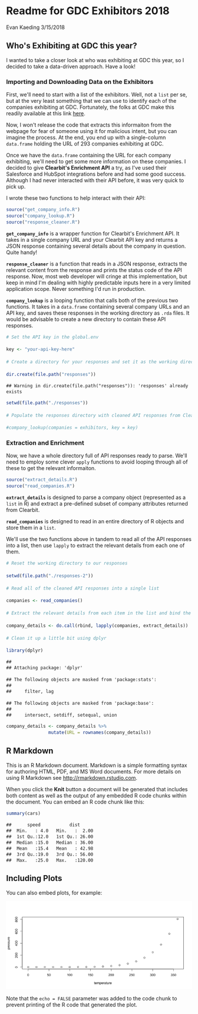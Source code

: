 Readme for GDC Exhibitors 2018
================
Evan Kaeding
3/15/2018

Who's Exhibiting at GDC this year?
----------------------------------

I wanted to take a closer look at who was exhibiting at GDC this year, so I decided to take a data-driven approach. Have a look!

### Importing and Downloading Data on the Exhibitors

First, we'll need to start with a list of the exhibitors. Well, not a `list` per se, but at the very least something that we can use to identify each of the companies exhibiting at GDC. Fortunately, the folks at GDC make this readily available at this link [here](%5Bhttp://expo.gdconf.com/2018/exhibitor-list/).

Now, I won't release the code that extracts this informaiton from the webpage for fear of someone using it for malicious intent, but you can imagine the process. At the end, you end up with a single-column `data.frame` holding the URL of 293 companies exhibiting at GDC.

Once we have the `data.frame` containing the URL for each company exhibiting, we'll need to get some more information on these companies. I decided to give **Clearbit's Enrichment API** a try, as I've used their Salesforce and HubSpot integrations before and had some good success. Although I had never interacted with their API before, it was very quick to pick up.

I wrote these two functions to help interact with their API:

``` r
source("get_company_info.R")
source("company_lookup.R")
source("response_cleaner.R")
```

**`get_company_info`** is a wrapper function for Clearbit's Enrichment API. It takes in a single company URL and your Clearbit API key and returns a JSON response containing several details about the company in question. Quite handy!

**`response_cleaner`** is a function that reads in a JSON response, extracts the relevant content from the response and prints the status code of the API response. Now, most web developer will cringe at this implementation, but keep in mind I'm dealing with highly predictable inputs here in a very limited application scope. Never something I'd run in production.

**`company_lookup`** is a looping function that calls both of the previous two functions. It takes in a `data.frame` containing several company URLs and an API key, and saves these responses in the working directory as `.rda` files. It would be advisable to create a new directory to contain these API responses.

``` r
# Set the API key in the global.env

key <- "your-api-key-here"

# Create a directory for your responses and set it as the working directory

dir.create(file.path("responses"))
```

    ## Warning in dir.create(file.path("responses")): 'responses' already exists

``` r
setwd(file.path("./responses"))

# Populate the responses directory with cleaned API responses from Clearbit

#company_lookup(companies = exhibitors, key = key)
```

### Extraction and Enrichment

Now, we have a whole directory full of API responses ready to parse. We'll need to employ some clever `apply` functions to avoid looping through all of these to get the relevant informaiton.

``` r
source("extract_details.R")
source("read_companies.R")
```

**`extract_details`** is designed to parse a company object (represented as a `list` in R) and extract a pre-defined subset of company attributes returned from Clearbit.

**`read_companies`** is designed to read in an entire directory of R objects and store them in a `list`.

We'll use the two functions above in tandem to read all of the API responses into a list, then use `lapply` to extract the relevant details from each one of them.

``` r
# Reset the working directory to our responses

setwd(file.path("./responses-2"))

# Read all of the cleaned API responses into a single list

companies <- read_companies()

# Extract the relevant details from each item in the list and bind the rows as a data.frame

company_details <- do.call(rbind, lapply(companies, extract_details))

# Clean it up a little bit using dplyr

library(dplyr)
```

    ## 
    ## Attaching package: 'dplyr'

    ## The following objects are masked from 'package:stats':
    ## 
    ##     filter, lag

    ## The following objects are masked from 'package:base':
    ## 
    ##     intersect, setdiff, setequal, union

``` r
company_details <- company_details %>%
                mutate(URL = rownames(company_details))
```

R Markdown
----------

This is an R Markdown document. Markdown is a simple formatting syntax for authoring HTML, PDF, and MS Word documents. For more details on using R Markdown see <http://rmarkdown.rstudio.com>.

When you click the **Knit** button a document will be generated that includes both content as well as the output of any embedded R code chunks within the document. You can embed an R code chunk like this:

``` r
summary(cars)
```

    ##      speed           dist       
    ##  Min.   : 4.0   Min.   :  2.00  
    ##  1st Qu.:12.0   1st Qu.: 26.00  
    ##  Median :15.0   Median : 36.00  
    ##  Mean   :15.4   Mean   : 42.98  
    ##  3rd Qu.:19.0   3rd Qu.: 56.00  
    ##  Max.   :25.0   Max.   :120.00

Including Plots
---------------

You can also embed plots, for example:

![](README_files/figure-markdown_github/pressure-1.png)

Note that the `echo = FALSE` parameter was added to the code chunk to prevent printing of the R code that generated the plot.
